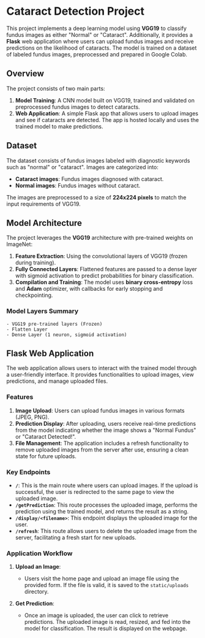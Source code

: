 # Cataract Detection Project

This project implements a deep learning model using **VGG19** to classify fundus images as either "Normal" or "Cataract". Additionally, it provides a **Flask** web application where users can upload fundus images and receive predictions on the likelihood of cataracts. The model is trained on a dataset of labeled fundus images, preprocessed and prepared in Google Colab.

## Overview

The project consists of two main parts:

1. **Model Training**: A CNN model built on VGG19, trained and validated on preprocessed fundus images to detect cataracts.
2. **Web Application**: A simple Flask app that allows users to upload images and see if cataracts are detected. The app is hosted locally and uses the trained model to make predictions.

## Dataset

The dataset consists of fundus images labeled with diagnostic keywords such as "normal" or "cataract". Images are categorized into:
- **Cataract images**: Fundus images diagnosed with cataract.
- **Normal images**: Fundus images without cataract.

The images are preprocessed to a size of **224x224 pixels** to match the input requirements of VGG19.

## Model Architecture

The project leverages the **VGG19** architecture with pre-trained weights on ImageNet:
1. **Feature Extraction**: Using the convolutional layers of VGG19 (frozen during training).
2. **Fully Connected Layers**: Flattened features are passed to a dense layer with sigmoid activation to predict probabilities for binary classification.
3. **Compilation and Training**: The model uses **binary cross-entropy** loss and **Adam** optimizer, with callbacks for early stopping and checkpointing.

### Model Layers Summary
```plaintext
- VGG19 pre-trained layers (Frozen)
- Flatten Layer
- Dense Layer (1 neuron, sigmoid activation)
```

## Flask Web Application

The web application allows users to interact with the trained model through a user-friendly interface. It provides functionalities to upload images, view predictions, and manage uploaded files.

### Features

1. **Image Upload**: Users can upload fundus images in various formats (JPEG, PNG).
2. **Prediction Display**: After uploading, users receive real-time predictions from the model indicating whether the image shows a "Normal Fundus" or "Cataract Detected!".
3. **File Management**: The application includes a refresh functionality to remove uploaded images from the server after use, ensuring a clean state for future uploads.

### Key Endpoints

- **`/`**: This is the main route where users can upload images. If the upload is successful, the user is redirected to the same page to view the uploaded image.
- **`/getPrediction`**: This route processes the uploaded image, performs the prediction using the trained model, and returns the result as a string.
- **`/display/<filename>`**: This endpoint displays the uploaded image for the user.
- **`/refresh`**: This route allows users to delete the uploaded image from the server, facilitating a fresh start for new uploads.

### Application Workflow

1. **Upload an Image**:
   - Users visit the home page and upload an image file using the provided form. If the file is valid, it is saved to the `static/uploads` directory.

2. **Get Prediction**:
   - Once an image is uploaded, the user can click to retrieve predictions. The uploaded image is read, resized, and fed into the model for classification. The result is displayed on the webpage.
